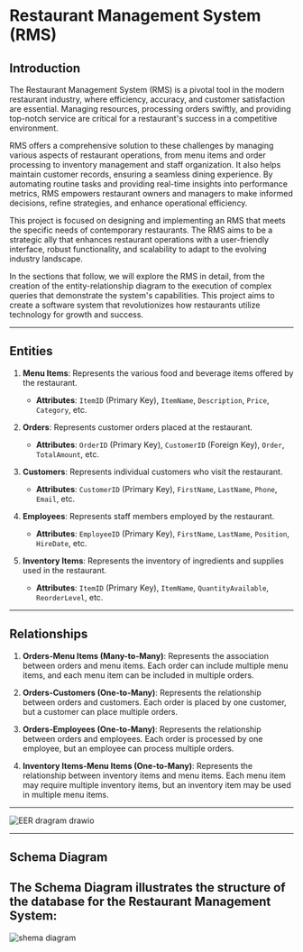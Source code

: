 # Restaurant Management System (RMS)

## Introduction

The Restaurant Management System (RMS) is a pivotal tool in the modern restaurant industry, where efficiency, accuracy, and customer satisfaction are essential. Managing resources, processing orders swiftly, and providing top-notch service are critical for a restaurant's success in a competitive environment.

RMS offers a comprehensive solution to these challenges by managing various aspects of restaurant operations, from menu items and order processing to inventory management and staff organization. It also helps maintain customer records, ensuring a seamless dining experience. By automating routine tasks and providing real-time insights into performance metrics, RMS empowers restaurant owners and managers to make informed decisions, refine strategies, and enhance operational efficiency.

This project is focused on designing and implementing an RMS that meets the specific needs of contemporary restaurants. The RMS aims to be a strategic ally that enhances restaurant operations with a user-friendly interface, robust functionality, and scalability to adapt to the evolving industry landscape.

In the sections that follow, we will explore the RMS in detail, from the creation of the entity-relationship diagram to the execution of complex queries that demonstrate the system's capabilities. This project aims to create a software system that revolutionizes how restaurants utilize technology for growth and success.

---

## Entities

1. **Menu Items**: Represents the various food and beverage items offered by the restaurant.
   - **Attributes**: `ItemID` (Primary Key), `ItemName`, `Description`, `Price`, `Category`, etc.

2. **Orders**: Represents customer orders placed at the restaurant.
   - **Attributes**: `OrderID` (Primary Key), `CustomerID` (Foreign Key), `Order`, `TotalAmount`, etc.

3. **Customers**: Represents individual customers who visit the restaurant.
   - **Attributes**: `CustomerID` (Primary Key), `FirstName`, `LastName`, `Phone`, `Email`, etc.

4. **Employees**: Represents staff members employed by the restaurant.
   - **Attributes**: `EmployeeID` (Primary Key), `FirstName`, `LastName`, `Position`, `HireDate`, etc.

5. **Inventory Items**: Represents the inventory of ingredients and supplies used in the restaurant.
   - **Attributes**: `ItemID` (Primary Key), `ItemName`, `QuantityAvailable`, `ReorderLevel`, etc.

---

## Relationships

1. **Orders-Menu Items (Many-to-Many)**: Represents the association between orders and menu items. Each order can include multiple menu items, and each menu item can be included in multiple orders.

2. **Orders-Customers (One-to-Many)**: Represents the relationship between orders and customers. Each order is placed by one customer, but a customer can place multiple orders.

3. **Orders-Employees (One-to-Many)**: Represents the relationship between orders and employees. Each order is processed by one employee, but an employee can process multiple orders.

4. **Inventory Items-Menu Items (One-to-Many)**: Represents the relationship between inventory items and menu items. Each menu item may require multiple inventory items, but an inventory item may be used in multiple menu items.

---
![EER dragram drawio](https://github.com/user-attachments/assets/435dfd97-52ec-401c-8ece-0779aab8e288)

---

## Schema Diagram

The Schema Diagram illustrates the structure of the database for the Restaurant Management System:
---
![shema diagram](https://github.com/user-attachments/assets/de2d6fdb-5e52-4409-bc17-e34711a74962)

